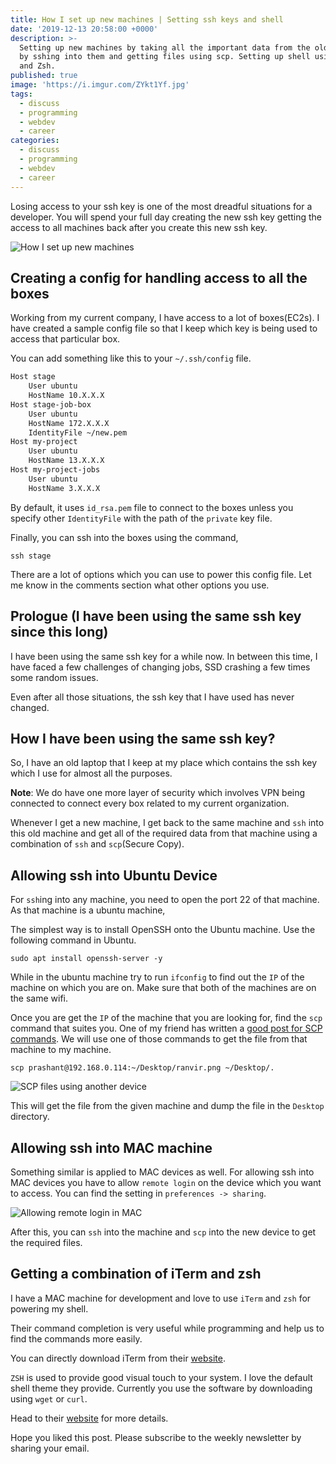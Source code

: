 ```yaml
---
title: How I set up new machines | Setting ssh keys and shell
date: '2019-12-13 20:58:00 +0000'
description: >-
  Setting up new machines by taking all the important data from the old machines
  by sshing into them and getting files using scp. Setting up shell using iTerm
  and Zsh.
published: true
image: 'https://i.imgur.com/ZYkt1Yf.jpg'
tags:
  - discuss
  - programming
  - webdev
  - career
categories:
  - discuss
  - programming
  - webdev
  - career
---
```

Losing access to your ssh key is one of the most dreadful situations for a developer. You will spend your full day creating the new ssh key getting the access to all machines back after you create this new ssh key.

![How I set up new machines](https://i.imgur.com/ZYkt1Yf.jpg "How I set up new machines")

## Creating a config for handling access to all the boxes

Working from my current company, I have access to a lot of boxes(EC2s). I have created a sample config file so that I keep which key is being used to access that particular box.

You can add something like this to your `~/.ssh/config` file.

```bash
Host stage
    User ubuntu
    HostName 10.X.X.X
Host stage-job-box
    User ubuntu
    HostName 172.X.X.X
    IdentityFile ~/new.pem
Host my-project
    User ubuntu
    HostName 13.X.X.X
Host my-project-jobs
    User ubuntu
    HostName 3.X.X.X
```

By default, it uses `id_rsa.pem` file to connect to the boxes unless you specify other `IdentityFile` with the path of the `private` key file.

Finally, you can ssh into the boxes using the command,

`ssh stage`

There are a lot of options which you can use to power this config file. Let me know in the comments section what other options you use.

## Prologue (I have been using the same ssh key since this long)

I have been using the same ssh key for a while now. In between this time, I have faced a few challenges of changing jobs, SSD crashing a few times some random issues.

Even after all those situations, the ssh key that I have used has never changed.

## How I have been using the same ssh key?

So, I have an old laptop that I keep at my place which contains the ssh key which I use for almost all the purposes.

**Note**: We do have one more layer of security which involves VPN being connected to connect every box related to my current organization.

Whenever I get a new machine, I get back to the same machine and `ssh` into this old machine and get all of the required data from that machine using a combination of `ssh` and `scp`(Secure Copy).

## Allowing ssh into Ubuntu Device

For `ssh`ing into any machine, you need to open the port 22 of that machine. As that machine is a ubuntu machine,

The simplest way is to install OpenSSH onto the Ubuntu machine. Use the following command in Ubuntu.

`sudo apt install openssh-server -y`

While in the ubuntu machine try to run `ifconfig` to find out the `IP` of the machine on which you are on. Make sure that both of the machines are on the same wifi.

Once you are get the `IP` of the machine that you are looking for, find the `scp` command that suites you. One of my friend has written a [good post for SCP commands](https://sharmapacific.in/securely-transfer-files-from-slash-to-a-remote-server-using-scp/). We will use one of those commands to get the file from that machine to my machine.

`scp prashant@192.168.0.114:~/Desktop/ranvir.png ~/Desktop/.`

![SCP files using another device](https://i.imgur.com/w9AkV79.jpg "SCP files using another device")

This will get the file from the given machine and dump the file in the `Desktop` directory.

## Allowing ssh into MAC machine

Something similar is applied to MAC devices as well. For allowing ssh into MAC devices you have to allow `remote login` on the device which you want to access. You can find the setting in `preferences -> sharing`.

![Allowing remote login in MAC](https://i.imgur.com/banssOS.jpg "Allowing remote login in MAC")

After this, you can `ssh` into the machine and `scp` into the new device to get the required files.

## Getting a combination of iTerm and zsh

I have a MAC machine for development and love to use `iTerm` and `zsh` for powering my shell.

Their command completion is very useful while programming and help us to find the commands more easily.

You can directly download iTerm from their [website](https://iterm2.com/downloads.html).

`ZSH` is used to provide good visual touch to your system. I love the default shell theme they provide. Currently you use the software by downloading using `wget` or `curl`.

Head to their [website](https://ohmyz.sh/) for more details.

Hope you liked this post. Please subscribe to the weekly newsletter by sharing your email.

